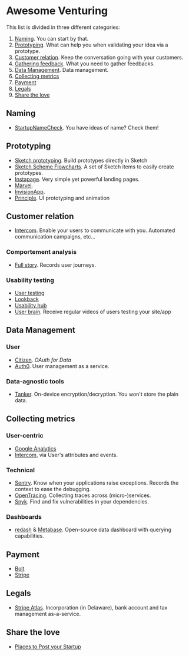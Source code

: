 # Awesome Venturing

This list is divided in three different categories:
1. [Naming](#naming). You can start by that.
1. [Prototyping](#prototyping). What can help you when validating your idea via a prototype.
1. [Customer relation](#customer-relation). Keep the conversation going with your customers.
1. [Gathering feedback](#gathering-feedback). What you need to gather feedbacks.
1. [Data Management](#data-management). Data management. 
1. [Collecting metrics](#collecting-metrics)
1. [Payment](#payment)
1. [Legals](#legals)
1. [Share the love](#share-the-love)

## Naming

- [StartupNameCheck](https://startupnamecheck.com/). You have ideas of name? Check them! 

## Prototyping

- [Sketch prototyping](https://sketchapp.com/docs/prototyping/). Build prototypes directly in Sketch
- [Sketch Scheme Flowcharts](http://scheme.kkuistore.com). A set of Sketch items to easily create prototypes.
- [Instapage](https://instapage.com). Very simple yet powerful landing pages.
- [Marvel](https://marvelapp.com/).
- [InvisionApp](https://www.invisionapp.com/).
- [Principle](http://principleformac.com/). UI prototyping and animation

## Customer relation

- [Intercom](https://intercom.com). Enable your users to communicate with you. Automated communication campaigns, etc...

### Comportement analysis

- [Full story](https://www.fullstory.com/). Records user journeys.

### Usability testing

- [User testing](https://www.usertesting.com/)
- [Lookback](https://lookback.io/)
- [Usability hub](https://usabilityhub.com/)
- [User brain](https://userbrain.net/). Receive regular videos of users testing your site/app


## Data Management

### User

- [Citizen](https://www.citizen.is/). _OAuth for Data_
- [Auth0](https://auth0.com). User management as a service.

### Data-agnostic tools

- [Tanker](https://tanker.io). On-device encryption/decryption. You won't store the plain data.

## Collecting metrics

### User-centric

- [Google Analytics](https://analytics.google.com)
- [Intercom](https://intercom.com), via User's attributes and events.

### Technical

- [Sentry](https://sentry.io). Know when your applications raise exceptions. Records the context to ease the debugging.
- [OpenTracing](http://opentracing.io/). Collecting traces across (micro-)services.
- [Snyk](https://snyk.io/). Find and fix vulnerabilities in your dependencies. 

### Dashboards

- [redash](https://redash.io/) & [Metabase](https://metabase.io). Open-source data dashboard with querying capabilities.

## Payment

- [Bolt](https://bolt.com/)
- [Stripe](https://stripe.com)

## Legals

- [Stripe Atlas](https://stripe.com/atlas). Incorporation (in Delaware), bank account and tax management as-a-service.

## Share the love

- [Places to Post your Startup](https://github.com/mmccaff/PlacesToPostYourStartup)


